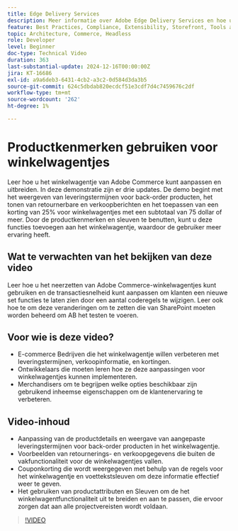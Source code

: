 ```yaml
---
title: Edge Delivery Services
description: Meer informatie over Adobe Edge Delivery Services en hoe u productkenmerken kunt gebruiken om nieuwe informatie voor winkelwagentjes weer te geven.
feature: Best Practices, Compliance, Extensibility, Storefront, Tools and External Services
topic: Architecture, Commerce, Headless
role: Developer
level: Beginner
doc-type: Technical Video
duration: 363
last-substantial-update: 2024-12-16T00:00:00Z
jira: KT-16686
exl-id: a9a6deb3-6431-4cb2-a3c2-0d584d3da3b5
source-git-commit: 624c5dbdab820ecdcf51e3cdf7d4c7459676c2df
workflow-type: tm+mt
source-wordcount: '262'
ht-degree: 1%

---
```


# Productkenmerken gebruiken voor winkelwagentjes

Leer hoe u het winkelwagentje van Adobe Commerce kunt aanpassen en uitbreiden. In deze demonstratie zijn er drie updates.  De demo begint met het weergeven van leveringstermijnen voor back-order producten, het tonen van retournerbare en verkoopberichten en het toepassen van een korting van 25% voor winkelwagentjes met een subtotaal van 75 dollar of meer. Door de productkenmerken en sleuven te benutten, kunt u deze functies toevoegen aan het winkelwagentje, waardoor de gebruiker meer ervaring heeft.

## Wat te verwachten van het bekijken van deze video

Leer hoe u het neerzetten van Adobe Commerce-winkelwagentjes kunt gebruiken en de transactiesnelheid kunt aanpassen om klanten een nieuwe set functies te laten zien door een aantal coderegels te wijzigen.  Leer ook hoe te om deze veranderingen om te zetten die van SharePoint moeten worden beheerd om AB het testen te voeren.

## Voor wie is deze video?

* E-commerce Bedrijven die het winkelwagentje willen verbeteren met leveringstermijnen, verkoopinformatie, en kortingen.
* Ontwikkelaars die moeten leren hoe ze deze aanpassingen voor winkelwagentjes kunnen implementeren.
* Merchandisers om te begrijpen welke opties beschikbaar zijn gebruikend inheemse eigenschappen om de klantenervaring te verbeteren.

## Video-inhoud

* Aanpassing van de productdetails en weergave van aangepaste leveringstermijnen voor back-order producten in het winkelwagentje.
* Voorbeelden van retournerings- en verkoopgegevens die buiten de vakfunctionaliteit voor de winkelwagentjes vallen.
* Couponkorting die wordt weergegeven met behulp van de regels voor het winkelwagentje en voettekstsleuven om deze informatie effectief weer te geven.
* Het gebruiken van productattributen en Sleuven om de het winkelwagentfunctionaliteit uit te breiden en aan te passen, die ervoor zorgen dat aan alle projectvereisten wordt voldaan.

>[!VIDEO](https://video.tv.adobe.com/v/3441114?learn=on)
